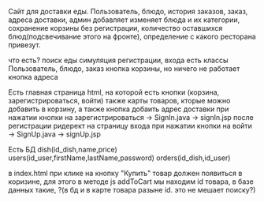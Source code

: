Сайт для доставки еды. 
Пользователь, блюдо, история заказов, заказ, адреса доставки, 
админ добавляет изменяет блюда и их категории, 
сохранение корзины без регистрации, 
количество оставшихся блюд(подсвечивание этого на фронте), 
определение с какого ресторана привезут.

что есть?
поиск еды
симуляция регистрации, входа
есть классы Пользователь, блюдо, заказ
кнопка корзины, но ничего не работает
кнопка адреса


Есть главная страница html, на которой есть кнопки (корзина, зарегистрироваться, войти)
также карты товаров, кторые можно добавить в корзину, 
а также кнопка добаить адрес доставки
при нажатии кнопки на зарегистрироваться -> SignIn.java -> signIn.jsp
после регистрации ридерект на страницу входа
при нажатии кнопки на войти -> SignUp.java -> signUp.jsp

Есть БД 
dish(id_dish,name,price)
users(id_user,firstName,lastName,password)
orders(id_dish,id_user)

в index.html при клике на кнопку "Купить" товар должен появиться в коризине, 
для этого в методе js addToCart мы находим id товара,
в базе данных такие, ?(в бд и в карте товара разыне id. это не мешает поиску?)
